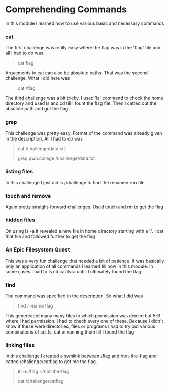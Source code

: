 # Comprehending Commands
In this module I learned how to use various basic and necessary commands
### cat
The first challenge was really easy where the flag was in the 'flag' file and all I had to do was
> cat flag

Arguements to cat can also be absolute paths. That was the second challenge. What I did here was
> cat /flag

The third challenge was a bit tricky. I used 'ls' command to check the home directory and used ls and cd till I fount the flag file.
Then I catted out the absolute path and got the flag
### grep
This challenge was pretty easy. Format of the command was already given in the description. All I had to do was
> cat /challenge/data.txt
>
> grep pwn.college /challenge/data.txt
### listing files
In this challenge I just did ls /challenge to find the renamed run file
### touch and remove
Again pretty straight-forward challenges. Used touch and rm to get the flag
### hidden files
On using ls -a it revealed a new file in home directory starting with a '.'. I cat that file and followed further to get the flag
### An Epic Filesystem Quest
This was a very fun challenge that needed a bit of patience. It was basically only an application of all commands I learned till now in this module. In some cases I had to ls cd cat ls-a untill I ultimately found the flag.
### find
The command was specified in the description. So what I did was
> find / -name flag

This genereated many many files to which permission was denied but 5-6 where I had permission. I had to check every one of these. Because I didn't know if these were directories, files or programs I had to try out various combinations of cd, ls, cat or running them till I found the flag
### linking files
In this challenge I created a symlink between /flag and /not-the-flag and catted /challenge/catflag to get me the flag.
> ln -s /flag ~/not-the-flag
>
> cat /challenge/catflag
